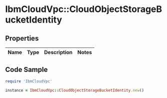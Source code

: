 # IbmCloudVpc::CloudObjectStorageBucketIdentity

## Properties

Name | Type | Description | Notes
------------ | ------------- | ------------- | -------------

## Code Sample

```ruby
require 'IbmCloudVpc'

instance = IbmCloudVpc::CloudObjectStorageBucketIdentity.new()
```


